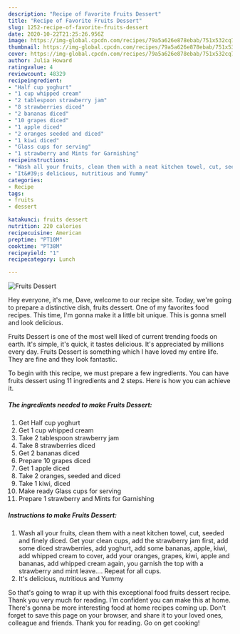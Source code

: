 ```yaml
---
description: "Recipe of Favorite Fruits Dessert"
title: "Recipe of Favorite Fruits Dessert"
slug: 1252-recipe-of-favorite-fruits-dessert
date: 2020-10-22T21:25:26.956Z
image: https://img-global.cpcdn.com/recipes/79a5a626e878ebab/751x532cq70/fruits-dessert-recipe-main-photo.jpg
thumbnail: https://img-global.cpcdn.com/recipes/79a5a626e878ebab/751x532cq70/fruits-dessert-recipe-main-photo.jpg
cover: https://img-global.cpcdn.com/recipes/79a5a626e878ebab/751x532cq70/fruits-dessert-recipe-main-photo.jpg
author: Julia Howard
ratingvalue: 4
reviewcount: 48329
recipeingredient:
- "Half cup yoghurt"
- "1 cup whipped cream"
- "2 tablespoon strawberry jam"
- "8 strawberries diced"
- "2 bananas diced"
- "10 grapes diced"
- "1 apple diced"
- "2 oranges seeded and diced"
- "1 kiwi diced"
- "Glass cups for serving"
- "1 strawberry and Mints for Garnishing"
recipeinstructions:
- "Wash all your fruits, clean them with a neat kitchen towel, cut, seeded and finely diced. Get your clean cups, add the strawberry jam first, add some diced strawberries, add yoghurt, add some bananas, apple, kiwi, add whipped cream to cover, add your oranges, grapes, kiwi, apple and bananas, add whipped cream again, you garnish the top with a strawberry and mint leave.... Repeat for all cups."
- "It&#39;s delicious, nutritious and Yummy"
categories:
- Recipe
tags:
- fruits
- dessert

katakunci: fruits dessert 
nutrition: 220 calories
recipecuisine: American
preptime: "PT10M"
cooktime: "PT38M"
recipeyield: "1"
recipecategory: Lunch

---
```



![Fruits Dessert](https://img-global.cpcdn.com/recipes/79a5a626e878ebab/751x532cq70/fruits-dessert-recipe-main-photo.jpg)

Hey everyone, it's me, Dave, welcome to our recipe site. Today, we're going to prepare a distinctive dish, fruits dessert. One of my favorites food recipes. This time, I'm gonna make it a little bit unique. This is gonna smell and look delicious.

Fruits Dessert is one of the most well liked of current trending foods on earth. It's simple, it's quick, it tastes delicious. It's appreciated by millions every day. Fruits Dessert is something which I have loved my entire life. They are fine and they look fantastic.




To begin with this recipe, we must prepare a few ingredients. You can have fruits dessert using 11 ingredients and 2 steps. Here is how you can achieve it.

<!--inarticleads1-->

##### The ingredients needed to make Fruits Dessert:

1. Get Half cup yoghurt
1. Get 1 cup whipped cream
1. Take 2 tablespoon strawberry jam
1. Take 8 strawberries diced
1. Get 2 bananas diced
1. Prepare 10 grapes diced
1. Get 1 apple diced
1. Take 2 oranges, seeded and diced
1. Take 1 kiwi, diced
1. Make ready Glass cups for serving
1. Prepare 1 strawberry and Mints for Garnishing




<!--inarticleads2-->

##### Instructions to make Fruits Dessert:

1. Wash all your fruits, clean them with a neat kitchen towel, cut, seeded and finely diced. Get your clean cups, add the strawberry jam first, add some diced strawberries, add yoghurt, add some bananas, apple, kiwi, add whipped cream to cover, add your oranges, grapes, kiwi, apple and bananas, add whipped cream again, you garnish the top with a strawberry and mint leave.... Repeat for all cups.
1. It&#39;s delicious, nutritious and Yummy




So that's going to wrap it up with this exceptional food fruits dessert recipe. Thank you very much for reading. I'm confident you can make this at home. There's gonna be more interesting food at home recipes coming up. Don't forget to save this page on your browser, and share it to your loved ones, colleague and friends. Thank you for reading. Go on get cooking!
